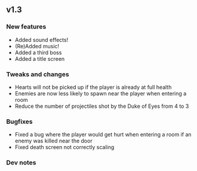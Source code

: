 ## v1.3

### New features
- Added sound effects!
- (Re)Added music!
- Added a third boss
- Added a title screen

### Tweaks and changes
- Hearts will not be picked up if the player is already at full health
- Enemies are now less likely to spawn near the player when entering a room 
- Reduce the number of projectiles shot by the Duke of Eyes from 4 to 3

### Bugfixes
- Fixed a bug where the player would get hurt when entering a room if an enemy was killed near the door
- Fixed death screen not correctly scaling

### Dev notes 
